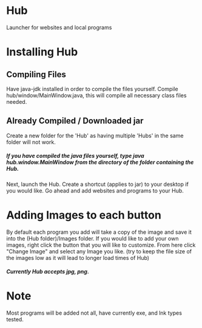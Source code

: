 # Hub
Launcher for websites and local programs

# Installing Hub
## Compiling Files
Have java-jdk installed in order to compile the files yourself. Compile hub/window/MainWindow.java, this will compile all necessary class files needed. 

## Already Compiled / Downloaded jar
Create a new folder for the 'Hub' as having multiple 'Hubs' in the same folder will not work. 
##### If you have compiled the java files yourself, type java hub.window.MainWindow from the directory of the folder containing the Hub.
Next, launch the Hub. Create a shortcut (applies to jar) to your desktop if you would like.
Go ahead and add websites and programs to your Hub.

# Adding Images to each button
By default each program you add will take a copy of the image and save it into the (Hub folder)/Images folder.
If you would like to add your own images, right click the button that you will like to customize. 
From here click "Change Image" and select any Image you like.
(try to keep the file size of the images low as it will lead to longer load times of Hub)
##### Currently Hub accepts jpg, png.

# Note
Most programs will be added not all, have currently exe, and lnk types tested.
